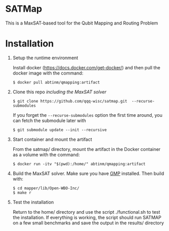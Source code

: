 # SATMap
This is a MaxSAT-based tool for the Qubit Mapping and Routing Problem
# Installation

1. Setup the runtime environment

    Install docker (https://docs.docker.com/get-docker/) and
    then pull the docker image with the command:

    ```$ docker pull abtinm/qmapping:artifact```  

2. Clone this repo *including the MaxSAT solver* 

   ```$ git clone https://github.com/qqq-wisc/satmap.git  --recurse-submodules```
 
    If you forget the ```--recurse-submodules``` option the first time around, you can fetch the submodule later with 

     ```$ git submodule update --init --recursive```

3. Start container and mount the artifact

    From the satmap/ directory, mount the artifact in the
    Docker container as a volume with the command:

    ```$ docker run -itv "$(pwd):/home/" abtinm/qmapping:artifact```

4. Build the MaxSAT solver. Make sure you have [GMP](https://gmplib.org/) installed. Then build with:
    ```
    $ cd mapper/lib/Open-WBO-Inc/
    $ make r
    ```

5. Test the installation

    Return to the home/ directory and use the script ./functional.sh
    to test the installation. If everything is working, the
    script should run SATMAP on a few small benchmarks
    and save the output in the results/ directory
    

    
